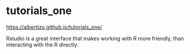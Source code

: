 # tutorials_one

https://albertizo.github.io/tutorials_one/

Rstudio is a great interface that makes working with R  more friendly, than interacting with the R directly.
